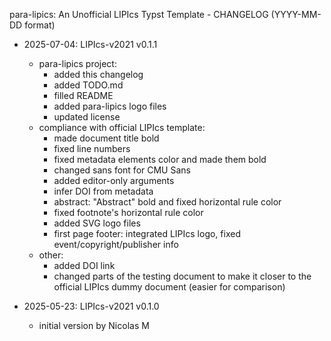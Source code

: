 para-lipics: An Unofficial LIPIcs Typst Template - CHANGELOG (YYYY-MM-DD format)

- 2025-07-04: LIPIcs-v2021 v0.1.1
    - para-lipics project:
        - added this changelog
        - added TODO.md
        - filled README
        - added para-lipics logo files
        - updated license
    - compliance with official LIPIcs template:
        - made document title bold
        - fixed line numbers
        - fixed metadata elements color and made them bold
        - changed sans font for CMU Sans
        - added editor-only arguments
        - infer DOI from metadata
        - abstract: "Abstract" bold and fixed horizontal rule color
        - fixed footnote's horizontal rule color
        - added SVG logo files
        - first page footer: integrated LIPIcs logo, fixed event/copyright/publisher info
    - other:
        - added DOI link
        - changed parts of the testing document to make it closer to the official LIPIcs dummy document (easier for comparison)

- 2025-05-23: LIPIcs-v2021 v0.1.0
    - initial version by Nicolas M